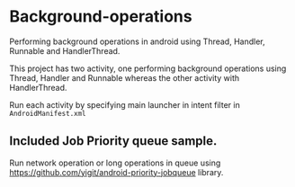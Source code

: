 # Background-operations
Performing background operations in android using Thread, Handler, Runnable and HandlerThread.

This project has two activity, one performing background operations using Thread, Handler and Runnable whereas the other activity with HandlerThread.

Run each activity by specifying main launcher in intent filter in `AndroidManifest.xml`

## Included Job Priority queue sample.
Run network operation or long operations in queue using  https://github.com/yigit/android-priority-jobqueue library.
